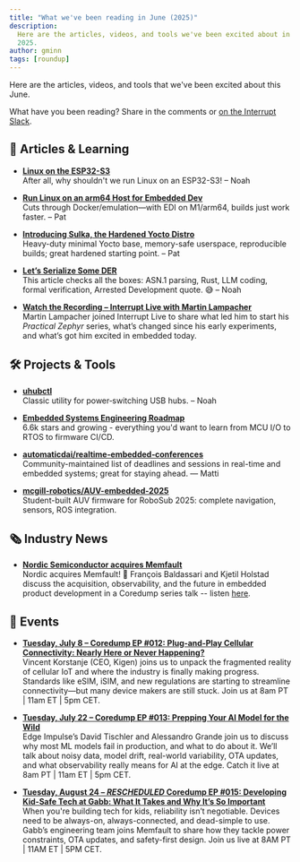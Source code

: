 ```yaml
---
title: "What we've been reading in June (2025)"
description:
  Here are the articles, videos, and tools we've been excited about in June
  2025.
author: gminn
tags: [roundup]
---
```


<!-- excerpt start -->


Here are the articles, videos, and tools that we've been excited about this
June.

<!-- excerpt end -->

What have you been reading? Share in the comments or
[on the Interrupt Slack](https://interrupt-slack.herokuapp.com/).


## 🧠 Articles & Learning

- [**Linux on the ESP32-S3**](http://wiki.osll.ru/doku.php/etc:users:jcmvbkbc:linux-xtensa:esp32s3)<br>
After all, why shouldn't we run Linux on an ESP32-S3! – Noah

- [**Run Linux on an arm64 Host for Embedded Dev**](https://www.get-edi.io/Speed-up-Embedded-Development-on-an-arm64-Host/)<br>
Cuts through Docker/emulation—with EDI on M1/arm64, builds just work faster. – Pat

- [**Introducing Sulka, the Hardened Yocto Distro**](https://ejaaskel.dev/introducing-sulka-the-hardened-yocto-distro/)<br>
Heavy-duty minimal Yocto base, memory-safe userspace, reproducible builds; great hardened starting point. – Pat

- [**Let’s Serialize Some DER**](https://alexgaynor.net/2025/jun/20/serialize-some-der/)<br>
This article checks all the boxes: ASN.1 parsing, Rust, LLM coding, formal verification, Arrested Development quote. 😅 – Noah

- [**Watch the Recording – Interrupt Live with Martin Lampacher**](https://www.youtube.com/live/ls_Y45WsTiA)<br>
Martin Lampacher joined Interrupt Live to share what led him to start his *Practical Zephyr* series, what’s changed since his early experiments, and what’s got him excited in embedded today. 

## 🛠 Projects & Tools

- [**uhubctl**](https://github.com/mvp/uhubctl)<br>
Classic utility for power‑switching USB hubs. – Noah

- [**Embedded Systems Engineering Roadmap**](https://github.com/m3y54m/Embedded-Engineering-Roadmap)<br>
6.6k stars and growing - everything you'd want to learn from MCU I/O to RTOS to firmware CI/CD.

- [**automaticdai/realtime‑embedded‑conferences**](https://github.com/automaticdai/realtime-embedded-conferences)  
Community-maintained list of deadlines and sessions in real-time and embedded systems; great for staying ahead. — Matti

- [**mcgill-robotics/AUV-embedded-2025**](https://github.com/mcgill-robotics/auv-embedded-2025)<br>
Student-built AUV firmware for RoboSub 2025: complete navigation, sensors, ROS integration.

## 🗞 Industry News

- [**Nordic Semiconductor acquires Memfault**](https://www.nordicsemi.com/Nordic-news/2025/06/Nordic-Semiconductor-acquires-Memfault)<br>
Nordic acquires Memfault! 🎉 François Baldassari and Kjetil Holstad discuss the acquisition, observability, and the future in embedded product development in a Coredump series talk -- listen [here](https://memfault.com/resources/memfault-joins-nordic-semiconductor-future-connected-product-development/).

## 📅 Events

- [**Tuesday, July 8 – Coredump EP #012: Plug‑and‑Play Cellular Connectivity: Nearly Here or Never Happening?**](https://memfault.com/resources/plug-and-play-cellular-connectivity-nearly-here-or-never-happening/)<br>
Vincent Korstanje (CEO, Kigen) joins us to unpack the fragmented reality of cellular IoT and where the industry is finally making progress. Standards like eSIM, iSIM, and new regulations are starting to streamline connectivity—but many device makers are still stuck. Join us at 8am PT | 11am ET | 5pm CET.

- [**Tuesday, July 22 – Coredump EP #013: Prepping Your AI Model for the Wild**](https://memfault.com/resources/building-edge-ai-models-for-the-real-world/)<br>
Edge Impulse’s David Tischler and Alessandro Grande join us to discuss why most ML models fail in production, and what to do about it. We’ll talk about noisy data, model drift, real-world variability, OTA updates, and what observability really means for AI at the edge. Catch it live at 8am PT | 11am ET | 5pm CET.

- [**Tuesday, August 24 – *RESCHEDULED* Coredump EP #015: Developing Kid-Safe Tech at Gabb: What It Takes and Why It’s So Important**](https://memfault.com/resources/developing-kid-safe-tech-at-gabb-what-it-takes-and-why-its-so-important/)<br>
When you're building tech for kids, reliability isn’t negotiable. Devices need to be always-on, always-connected, and dead-simple to use. Gabb’s engineering team joins Memfault to share how they tackle power constraints, OTA updates, and safety-first design. Join us live at 8AM PT | 11AM ET | 5PM CET.

